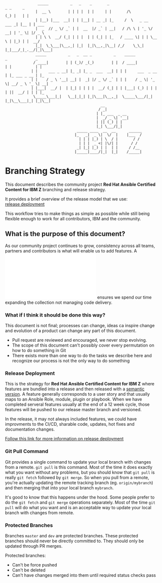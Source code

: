 ```
               _____          _   _    _       _                        _ _     _       
              |  __ \        | | | |  | |     | |       /\             (_) |   | |      
              | |__) |___  __| | | |__| | __ _| |_     /  \   _ __  ___ _| |__ | | ___  
              |  _  // _ \/ _` | |  __  |/ _` | __|   / /\ \ | '_ \/ __| | '_ \| |/ _ \ 
              | | \ \  __/ (_| | | |  | | (_| | |_   / ____ \| | | \__ \ | |_) | |  __/ 
              |_|  \_\___|\__,_| |_|  |_|\__,_|\__| /_/    \_\_| |_|___/_|_.__/|_|\___| 
              _____          _   _  __ _          _    _____            _             _   
             / ____|        | | (_)/ _(_)        | |  / ____|          | |           | |  
            | |     ___ _ __| |_ _| |_ _  ___  __| | | |     ___  _ __ | |_ ___ _ __ | |_ 
            | |    / _ \ '__| __| |  _| |/ _ \/ _` | | |    / _ \| '_ \| __/ _ \ '_ \| __|
            | |___|  __/ |  | |_| | | | |  __/ (_| | | |___| (_) | | | | ||  __/ | | | |_ 
             \_____\___|_|   \__|_|_| |_|\___|\__,_|  \_____\___/|_| |_|\__\___|_| |_|\__|
                                            __           
                                           / _|           
                                          | |_ ___  _ __  
                                          |  _/ _ \| '__| 
                                          | || (_) | |    
                                          |_| \___/|_|            
                                 _____ ____  __  __      ______
                                |_   _|  _ \|  \/  |    |___  /
                                  | | | |_) | \  / |       / / 
                                  | | |  _ <| |\/| |      / /  
                                 _| |_| |_) | |  | |     / /__ 
                                |_____|____/|_|  |_|    /_____|                     
```

# Branching Strategy

This document describes the community project __Red Hat Ansible Certified Content for IBM Z__ branching and release strategy.  

It provides a brief overview of the release model that we use:  
[release deployment](develop-release-deploy.md) 

This workflow tries to make things as simple as possible while still being flexible enough to work for all contributors, IBM and the community.

## What is the purpose of this document?

As our community project continues to grow, consistency across all teams, partners and contributors is what will enable
us to add features. A ![synchronous workflow](develop-release-deploy.md) ensures we spend our time expanding the collection 
not managing code delivery.

### What if I think it should be done this way?

This document is not final; processes can change, ideas ca inspire change and evolution of a product can change any part
of this document. 

* Pull request are reviewed and encouraged, we never stop evolving. 
* The scope of this document can't possibly cover every permutation on how to do something in Git
* There exists more than one way to do the tasks we describe here and recognize our process is not the only way to do something

### Release Deployment

This is the strategy for __Red Hat Ansible Certified Content for IBM Z__ where features are bundled into a release and 
then released with a [semantic version](https://semver.org/). A feature generally corresponds to a user story and that 
usually maps to an Ansible Role, module, plugin or playbook. When we have completed serveral features usually at the end 
of a 12 week cycle, those features will be pushed to our release master branch and versioned. 

In the release, it may not always included features, we could have improvments to the CI/CD, sharable code, updates, hot fixes and documentation changes. 

[Follow this link for more information on release deployment](./develop-release-deploy.md)



### Git Pull Command

Git provides a single command to update your local branch with changes from a remote.
`git pull` is this command. Most of the time it does exactly what you want without
any problems, but you should know that `git pull` is really `git fetch` followed
by `git merge`. So when you pull from a remote, you're actually updating the remote
tracking branch (eg. `origin/mybranch`) and then merging that into your local
branch `mybranch`.

It's good to know that this happens under the hood. Some people prefer to do the
`git fetch` and `git merge` operations separately. Most of the time `git pull` will
do what you want and is an acceptable way to update your local branch with changes
from remote.

### Protected Branches

Branches `master` and `dev` are protected branches. These protected branches
should never be directly committed to. They should only be updated through PR merges.

Protected branches:
- Can't be force pushed
- Can't be deleted
- Can't have changes merged into them until required status checks pass
